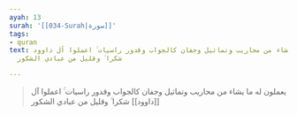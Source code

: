 ```yaml
---
ayah: 13
surah: '[[034-Surah|سورة]]'
tags:
- quran
text: يعملون له ما يشاء من محاريب وتماثيل وجفان كالجواب وقدور راسيات ۚ اعملوا آل داوود
  شكرا ۚ وقليل من عبادي الشكور

---
```

> يعملون له ما يشاء من محاريب وتماثيل وجفان كالجواب وقدور راسيات ۚ اعملوا آل [[داوود]] شكرا ۚ وقليل من عبادي الشكور
